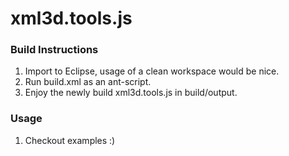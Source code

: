 xml3d.tools.js
===============

### Build Instructions ###

1. Import to Eclipse, usage of a clean workspace would be nice.
2. Run build.xml as an ant-script.
3. Enjoy the newly build xml3d.tools.js in build/output.

### Usage ###

1. Checkout examples :)
